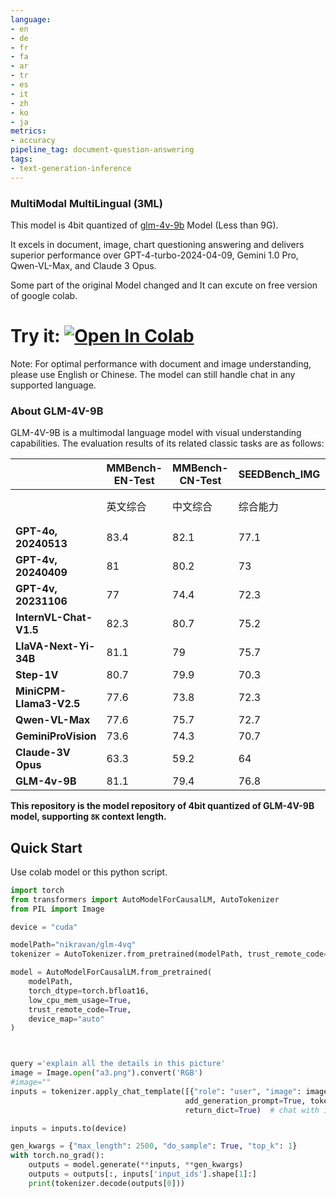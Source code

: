 ```yaml
---
language:
- en
- de
- fr
- fa
- ar
- tr
- es
- it
- zh
- ko
- ja
metrics:
- accuracy
pipeline_tag: document-question-answering
tags:
- text-generation-inference
---
```

### MultiModal MultiLingual (3ML)

This model is 4bit quantized of [glm-4v-9b](https://huggingface.co/THUDM/glm-4v-9b) Model (Less than 9G). 

 It excels in document, image, chart questioning answering and delivers superior performance over GPT-4-turbo-2024-04-09, Gemini 1.0 Pro, Qwen-VL-Max, and Claude 3 Opus.

Some part of the original Model changed and It can excute on free version of google colab.
# Try it: [![Open In Colab](https://colab.research.google.com/assets/colab-badge.svg)](https://colab.research.google.com/drive/1aZGX9f5Yw1WbiOrS3TpvPk_UJUP_yYQU?usp=sharing)

Note: For optimal performance with document and image understanding, please use English or Chinese. The model can still handle chat in any supported language.
### About GLM-4V-9B

GLM-4V-9B is a multimodal language model with visual understanding capabilities. The evaluation results of its related classic tasks are as follows:


|                         | **MMBench-EN-Test** | **MMBench-CN-Test** | **SEEDBench_IMG** | **MMStar** | **MMMU** | **MME** | **HallusionBench** | **AI2D** | **OCRBench** |
|-------------------------|---------------------|---------------------|-------------------|------------|----------|---------|--------------------|----------|--------------|
|                         | 英文综合                | 中文综合                | 综合能力              | 综合能力       | 学科综合     | 感知推理    | 幻觉性                | 图表理解     | 文字识别         |
| **GPT-4o, 20240513**    | 83.4                | 82.1                | 77.1              | 63.9       | 69.2     | 2310.3  | 55                 | 84.6     | 736          |
| **GPT-4v, 20240409**    | 81                  | 80.2                | 73                | 56         | 61.7     | 2070.2  | 43.9               | 78.6     | 656          |
| **GPT-4v, 20231106**    | 77                  | 74.4                | 72.3              | 49.7       | 53.8     | 1771.5  | 46.5               | 75.9     | 516          |
| **InternVL-Chat-V1.5**  | 82.3                | 80.7                | 75.2              | 57.1       | 46.8     | 2189.6  | 47.4               | 80.6     | 720          |
| **LlaVA-Next-Yi-34B**   | 81.1                | 79                  | 75.7              | 51.6       | 48.8     | 2050.2  | 34.8               | 78.9     | 574          |
| **Step-1V**             | 80.7                | 79.9                | 70.3              | 50         | 49.9     | 2206.4  | 48.4               | 79.2     | 625          |
| **MiniCPM-Llama3-V2.5** | 77.6                | 73.8                | 72.3              | 51.8       | 45.8     | 2024.6  | 42.4               | 78.4     | 725          |
| **Qwen-VL-Max**         | 77.6                | 75.7                | 72.7              | 49.5       | 52       | 2281.7  | 41.2               | 75.7     | 684          |
| **GeminiProVision**     | 73.6                | 74.3                | 70.7              | 38.6       | 49       | 2148.9  | 45.7               | 72.9     | 680          |
| **Claude-3V Opus**      | 63.3                | 59.2                | 64                | 45.7       | 54.9     | 1586.8  | 37.8               | 70.6     | 694          |
| **GLM-4v-9B**           | 81.1                | 79.4                | 76.8              | 58.7       | 47.2     | 2163.8  | 46.6               | 81.1     | 786          |
**This repository is the model repository of 4bit quantized of GLM-4V-9B model, supporting `8K` context length.**
## Quick Start

Use colab model or this python script.
```python
import torch
from transformers import AutoModelForCausalLM, AutoTokenizer
from PIL import Image

device = "cuda"

modelPath="nikravan/glm-4vq"
tokenizer = AutoTokenizer.from_pretrained(modelPath, trust_remote_code=True)

model = AutoModelForCausalLM.from_pretrained(
    modelPath,
    torch_dtype=torch.bfloat16,
    low_cpu_mem_usage=True,
    trust_remote_code=True,
    device_map="auto"
)



query ='explain all the details in this picture'
image = Image.open("a3.png").convert('RGB')
#image=""
inputs = tokenizer.apply_chat_template([{"role": "user", "image": image, "content": query}],
                                       add_generation_prompt=True, tokenize=True, return_tensors="pt",
                                       return_dict=True)  # chat with image mode

inputs = inputs.to(device)

gen_kwargs = {"max_length": 2500, "do_sample": True, "top_k": 1}
with torch.no_grad():
    outputs = model.generate(**inputs, **gen_kwargs)
    outputs = outputs[:, inputs['input_ids'].shape[1]:]
    print(tokenizer.decode(outputs[0]))
```
